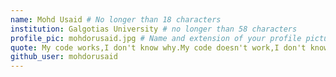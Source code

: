 ```yaml
---
name: Mohd Usaid # No longer than 18 characters
institution: Galgotias University # no longer than 58 characters
profile_pic: mohdorusaid.jpg # Name and extension of your profile picture(ex. mona.png)
quote: My code works,I don't know why.My code doesn't work,I don't know why. # no longer than 100 characters
github_user: mohdorusaid
---
```

